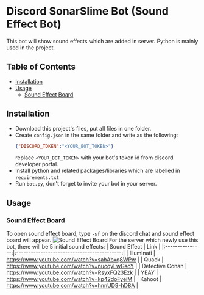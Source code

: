 # Discord SonarSlime Bot (Sound Effect Bot)
This bot will show sound effects which are added in server. Python is mainly used in the project.

## Table of Contents
- [Installation](#installation)
- [Usage](#usage)
    - [Sound Effect Board](#sfx-board)

## Installation <a name="installation"></a>
- Download this project's files, put all files in one folder.
- Create `config.json` in the same folder and write as the following: 
    ```json
    {"DISCORD_TOKEN":"<YOUR_BOT_TOKEN>"}
    ```
    replace `<YOUR_BOT_TOKEN>` with your bot's token id from discord developer portal.
- Install python and related packages/libraries which are labelled in `requirements.txt`
- Run `bot.py`, don't forget to invite your bot in your server.

## Usage <a name="usage"></a>
### Sound Effect Board <a name="sfx-board"></a>
To open sound effect board, type `-sf` on the discord chat and sound effect board will appear.
![Sound Effect Board]()
For the server which newly use this bot, there will be 5 initial sound effects:
|   Sound Effect  |                     Link                    |
|:---------------:|:-------------------------------------------:|
| Illuminati      | https://www.youtube.com/watch?v=sahAbxq8WPw |
| Quack           | https://www.youtube.com/watch?v=nucoyLwGsoY |
| Detective Conan | https://www.youtube.com/watch?v=RsyxFQ23Ezk |
| YEAY            | https://www.youtube.com/watch?v=kp42doFyeiM |
| Kahoot          | https://www.youtube.com/watch?v=hnnUD9-hD8A |
